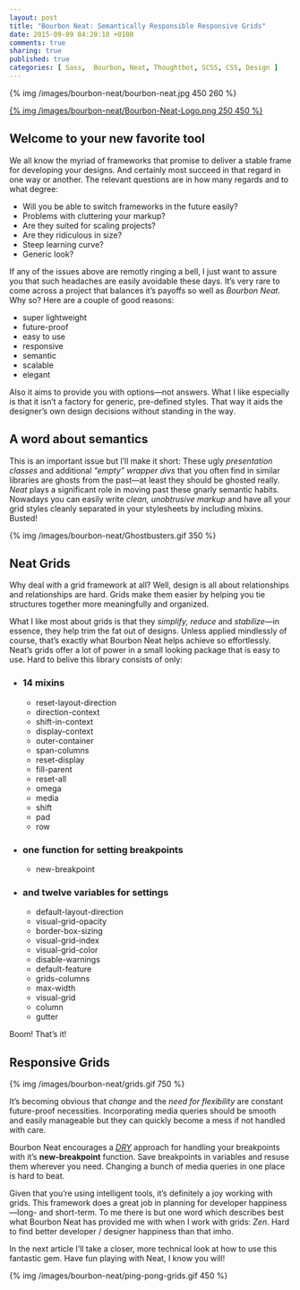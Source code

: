 ```yaml
---
layout: post
title: "Bourbon Neat: Semantically Responsible Responsive Grids"
date: 2015-09-09 04:29:10 +0100
comments: true
sharing: true
published: true 
categories: [ Sass,  Bourbon, Neat, Thoughtbot, SCSS, CSS, Design ]
---
```


{% img /images/bourbon-neat/bourbon-neat.jpg 450 260  %}

[{% img /images/bourbon-neat/Bourbon-Neat-Logo.png  250 450 %}](http://neat.bourbon.io/)

## Welcome to your new favorite tool
We all know the myriad of frameworks that promise to deliver a stable frame for developing your designs. And certainly most succeed in that regard in one way or another. The relevant questions are in how many regards and to what degree:

+ Will you be able to switch frameworks in the future easily?
+ Problems with cluttering your markup?
+ Are they suited for scaling projects?
+ Are they ridiculous in size?
+ Steep learning curve?
+ Generic look?

If any of the issues above are remotly ringing a bell, I just want to assure you that such headaches are easily avoidable these days. It’s very rare to come across a project that balances it’s payoffs so well as *Bourbon Neat*. Why so? Here are a couple of good reasons:

+ super lightweight
+ future-proof
+ easy to use
+ responsive
+ semantic
+ scalable
+ elegant

Also it aims to provide you with options—not answers. What I like especially is that it isn’t a factory for generic, pre-defined styles. That way it aids the designer’s own design decisions without standing in the way. 

## A word about semantics

This is an important issue but I’ll make it short:
These ugly *presentation classes* and additional *“empty” wrapper divs* that you often find in similar libraries are ghosts from the past—at least they should be ghosted really. *Neat* plays a significant role in moving past these gnarly semantic habits. Nowadays you can easily write *clean, unobtrusive markup* and have all your grid styles cleanly separated in your stylesheets by including mixins. Busted!

{% img /images/bourbon-neat/Ghostbusters.gif 350 %}

## Neat Grids

Why deal with a grid framework at all? Well, design is all about relationships and relationships are hard. Grids make them easier by helping you tie structures together more meaningfully and organized.

What I like most about grids is that they *simplify, reduce* and *stabilize*—in essence, they help trim the fat out of designs. Unless applied mindlessly of course, that’s exactly what Bourbon Neat helps achieve so effortlessly. Neat’s grids offer a lot of power in a small looking package that is easy to use. Hard to belive this library consists of only:

+ ### 14 mixins

  + reset-layout-direction
  + direction-context
  + shift-in-context
  + display-context
  + outer-container
  + span-columns
  + reset-display
  + fill-parent
  + reset-all
  + omega
  + media
  + shift
  + pad
  + row

+ ### one function for setting breakpoints 

  + new-breakpoint

+ ### and twelve variables for settings 

  + default-layout-direction
  + visual-grid-opacity
  + border-box-sizing
  + visual-grid-index
  + visual-grid-color
  + disable-warnings
  + default-feature
  + grids-columns
  + max-width
  + visual-grid
  + column
  + gutter

Boom! That’s it!

## Responsive Grids

{% img /images/bourbon-neat/grids.gif 750 %}

It’s becoming obvious that *change* and the *need for flexibility* are constant future-proof necessities. Incorporating media queries should be smooth and easily manageable but they can quickly become a mess if not handled with care. 

Bourbon Neat encourages a [*DRY*](https://en.wikipedia.org/wiki/Don%27t_repeat_yourself) approach for handling your breakpoints with it’s **new-breakpoint** function. Save breakpoints in variables and resuse them wherever you need. Changing a bunch of media queries in one place is hard to beat. 

Given that you’re using intelligent tools, it’s definitely a joy working with grids. This framework does a great job in planning for developer happiness—long- and short-term. To me there is but one word which describes best what Bourbon Neat has provided me with when I work with grids: *Zen*. Hard to find better developer / designer happiness than that imho. 

In the next article I’ll take a closer, more technical look at how to use this fantastic gem.
Have fun playing with Neat, I know you will!

{% img /images/bourbon-neat/ping-pong-grids.gif 450 %}
